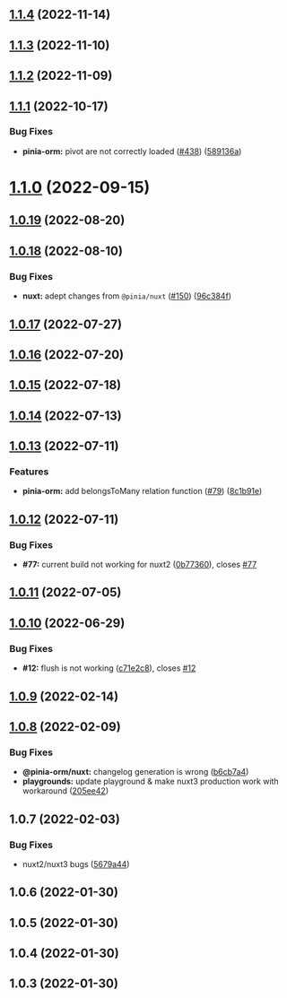 ## [1.1.4](https://github.com/CodeDredd/pinia-orm/compare/@pinia-orm/nuxt@1.1.3...@pinia-orm/nuxt@1.1.4) (2022-11-14)

## [1.1.3](https://github.com/CodeDredd/pinia-orm/compare/@pinia-orm/nuxt@1.1.2...@pinia-orm/nuxt@1.1.3) (2022-11-10)

## [1.1.2](https://github.com/CodeDredd/pinia-orm/compare/@pinia-orm/nuxt@1.1.1...@pinia-orm/nuxt@1.1.2) (2022-11-09)

## [1.1.1](https://github.com/CodeDredd/pinia-orm/compare/@pinia-orm/nuxt@1.1.0...@pinia-orm/nuxt@1.1.1) (2022-10-17)

### Bug Fixes

- **pinia-orm:** pivot are not correctly loaded ([#438](https://github.com/CodeDredd/pinia-orm/issues/438)) ([589136a](https://github.com/CodeDredd/pinia-orm/commit/589136a1349adced1371a1b26d8a003768a69bcc))

# [1.1.0](https://github.com/CodeDredd/pinia-orm/compare/@pinia-orm/nuxt@1.0.19...@pinia-orm/nuxt@1.1.0) (2022-09-15)

## [1.0.19](https://github.com/CodeDredd/pinia-orm/compare/@pinia-orm/nuxt@1.0.18...@pinia-orm/nuxt@1.0.19) (2022-08-20)

## [1.0.18](https://github.com/CodeDredd/pinia-orm/compare/@pinia-orm/nuxt@1.0.17...@pinia-orm/nuxt@1.0.18) (2022-08-10)

### Bug Fixes

- **nuxt:** adept changes from `@pinia/nuxt` ([#150](https://github.com/CodeDredd/pinia-orm/issues/150)) ([96c384f](https://github.com/CodeDredd/pinia-orm/commit/96c384f1b662ec6d64147cdf5b22664370c36c2a))

## [1.0.17](https://github.com/CodeDredd/pinia-orm/compare/@pinia-orm/nuxt@1.0.16...@pinia-orm/nuxt@1.0.17) (2022-07-27)

## [1.0.16](https://github.com/CodeDredd/pinia-orm/compare/@pinia-orm/nuxt@1.0.15...@pinia-orm/nuxt@1.0.16) (2022-07-20)

## [1.0.15](https://github.com/CodeDredd/pinia-orm/compare/@pinia-orm/nuxt@1.0.14...@pinia-orm/nuxt@1.0.15) (2022-07-18)

## [1.0.14](https://github.com/CodeDredd/pinia-orm/compare/@pinia-orm/nuxt@1.0.13...@pinia-orm/nuxt@1.0.14) (2022-07-13)

## [1.0.13](https://github.com/CodeDredd/pinia-orm/compare/@pinia-orm/nuxt@1.0.12...@pinia-orm/nuxt@1.0.13) (2022-07-11)

### Features

- **pinia-orm:** add belongsToMany relation function ([#79](https://github.com/CodeDredd/pinia-orm/issues/79)) ([8c1b91e](https://github.com/CodeDredd/pinia-orm/commit/8c1b91e9a3f7114580363c8f976c20014894d92f))

## [1.0.12](https://github.com/CodeDredd/pinia-orm/compare/@pinia-orm/nuxt@1.0.11...@pinia-orm/nuxt@1.0.12) (2022-07-11)

### Bug Fixes

- **#77:** current build not working for nuxt2 ([0b77360](https://github.com/CodeDredd/pinia-orm/commit/0b77360889929be31982415bf867d103162ac32b)), closes [#77](https://github.com/CodeDredd/pinia-orm/issues/77)

## [1.0.11](https://github.com/CodeDredd/pinia-orm/compare/@pinia-orm/nuxt@1.0.10...@pinia-orm/nuxt@1.0.11) (2022-07-05)

## [1.0.10](https://github.com/CodeDredd/pinia-orm/compare/@pinia-orm/nuxt@1.0.9...@pinia-orm/nuxt@1.0.10) (2022-06-29)

### Bug Fixes

- **#12:** flush is not working ([c71e2c8](https://github.com/CodeDredd/pinia-orm/commit/c71e2c8bd9b75fccee8db13cf0433e3173356e2b)), closes [#12](https://github.com/CodeDredd/pinia-orm/issues/12)

## [1.0.9](https://github.com/CodeDredd/pinia-orm/compare/@pinia-orm/nuxt@1.0.8...@pinia-orm/nuxt@1.0.9) (2022-02-14)

## [1.0.8](https://github.com/codedredd/pinia-orm/compare/@pinia-orm/nuxt@1.0.7...@pinia-orm/nuxt@1.0.8) (2022-02-09)

### Bug Fixes

- **@pinia-orm/nuxt:** changelog generation is wrong ([b6cb7a4](https://github.com/codedredd/pinia-orm/commit/b6cb7a4ed916552280ca80961f92b8f61a08c330))
- **playgrounds:** update playground & make nuxt3 production work with workaround ([205ee42](https://github.com/codedredd/pinia-orm/commit/205ee42e8ecffbdc7a98d00dbcd364d531f955e1))

## 1.0.7 (2022-02-03)

### Bug Fixes

- nuxt2/nuxt3 bugs ([5679a44](https://github.com/codedredd/pinia-orm/commit/5679a440c4a093e7d76f0c00fdf1d7d213e1b2a8))

## 1.0.6 (2022-01-30)

## 1.0.5 (2022-01-30)

## 1.0.4 (2022-01-30)

## 1.0.3 (2022-01-30)
